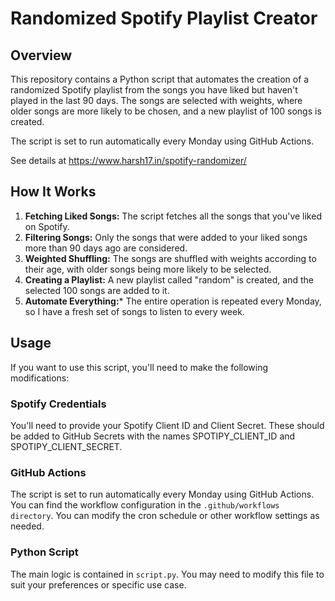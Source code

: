 # Randomized Spotify Playlist Creator


## Overview
This repository contains a Python script that automates the creation of a randomized Spotify playlist from the songs you have liked but haven't played in the last 90 days. The songs are selected with weights, where older songs are more likely to be chosen, and a new playlist of 100 songs is created. 

The script is set to run automatically every Monday using GitHub Actions.

See details at https://www.harsh17.in/spotify-randomizer/

## How It Works
1. **Fetching Liked Songs:** The script fetches all the songs that you've liked on Spotify.
2. **Filtering Songs:** Only the songs that were added to your liked songs more than 90 days ago are considered.
3. **Weighted Shuffling:** The songs are shuffled with weights according to their age, with older songs being more likely to be selected.
4. **Creating a Playlist:** A new playlist called "random" is created, and the selected 100 songs are added to it.
5. **Automate Everything:*** The entire operation is repeated every Monday, so I have a fresh set of songs to listen to every week.

## Usage
If you want to use this script, you'll need to make the following modifications:

### Spotify Credentials
You'll need to provide your Spotify Client ID and Client Secret. These should be added to GitHub Secrets with the names SPOTIPY_CLIENT_ID and SPOTIPY_CLIENT_SECRET.

### GitHub Actions
The script is set to run automatically every Monday using GitHub Actions. You can find the workflow configuration in the `.github/workflows directory`. You can modify the cron schedule or other workflow settings as needed.

### Python Script
The main logic is contained in `script.py`. You may need to modify this file to suit your preferences or specific use case.



